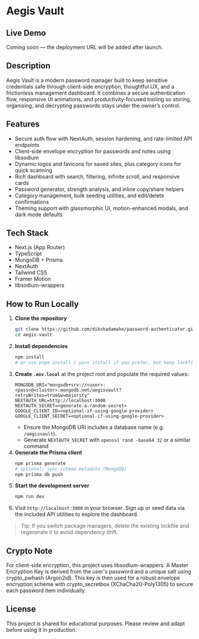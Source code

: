 # Aegis Vault

## Live Demo

Coming soon — the deployment URL will be added after launch.

## Description

Aegis Vault is a modern password manager built to keep sensitive credentials safe through client-side encryption, thoughtful UX, and a frictionless management dashboard. It combines a secure authentication flow, responsive UI animations, and productivity-focused tooling so storing, organising, and decrypting passwords stays under the owner’s control.

## Features

- Secure auth flow with NextAuth, session hardening, and rate-limited API endpoints
- Client-side envelope encryption for passwords and notes using libsodium
- Dynamic logos and favicons for saved sites, plus category icons for quick scanning
- Rich dashboard with search, filtering, infinite scroll, and responsive cards
- Password generator, strength analysis, and inline copy/share helpers
- Category management, bulk seeding utilities, and edit/delete confirmations
- Theming support with glassmorphic UI, motion-enhanced modals, and dark mode defaults

## Tech Stack

- Next.js (App Router)
- TypeScript
- MongoDB + Prisma
- NextAuth
- Tailwind CSS
- Framer Motion
- libsodium-wrappers

## How to Run Locally

1. **Clone the repository**
	```bash
	git clone https://github.com/dikshadamahe/password-authenticator.git aegis-vault
	cd aegis-vault
	```
2. **Install dependencies**
	```bash
	npm install
	# or use pnpm install / yarn install if you prefer, but keep lockfiles consistent
	```
3. **Create `.env.local`** at the project root and populate the required values:
	```env
	MONGODB_URI="mongodb+srv://<user>:<pass>@<cluster>.mongodb.net/aegisvault?retryWrites=true&w=majority"
	NEXTAUTH_URL=http://localhost:3000
	NEXTAUTH_SECRET=<generate-a-random-secret>
	GOOGLE_CLIENT_ID=<optional-if-using-google-provider>
	GOOGLE_CLIENT_SECRET=<optional-if-using-google-provider>
	```
	- Ensure the MongoDB URI includes a database name (e.g. `/aegisvault`).
	- Generate `NEXTAUTH_SECRET` with `openssl rand -base64 32` or a similar command.
4. **Generate the Prisma client**
	```bash
	npm prisma generate
	# optional: sync schema metadata (MongoDB)
	npm prisma db push
	```
5. **Start the development server**
	```bash
	npm run dev
	```
6. Visit `http://localhost:3000` in your browser. Sign up or seed data via the included API utilities to explore the dashboard.

> Tip: If you switch package managers, delete the existing lockfile and regenerate it to avoid dependency drift.

## Crypto Note

For client-side encryption, this project uses libsodium-wrappers. A Master Encryption Key is derived from the user's password and a unique salt using crypto_pwhash (Argon2id). This key is then used for a robust envelope encryption scheme with crypto_secretbox (XChaCha20-Poly1305) to secure each password item individually.

## License

This project is shared for educational purposes. Please review and adapt before using it in production.
